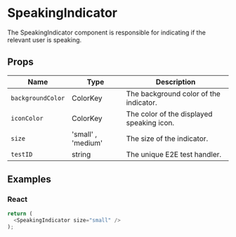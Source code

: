 # SpeakingIndicator

The SpeakingIndicator component is responsible for indicating if the relevant user is speaking.

## Props

| Name | Type | Description |
|-------------| ------------- | ----- |
| `backgroundColor` | ColorKey | The background color of the indicator. |
| `iconColor` | ColorKey | The color of the displayed speaking icon. |
| `size` | 'small' , 'medium' | The size of the indicator. |
| `testID` | string | The unique E2E test handler. |

## Examples

### React

```javascript
return (
  <SpeakingIndicator size="small" />
);
```
